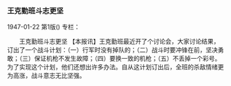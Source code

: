 ### 王克勤班斗志更坚

1947-01-22
第1版()
专栏：

　　王克勤班斗志更坚
    【本报讯】王克勤班最近开了个讨论会，大家讨论结果，订出了一个战斗计划：（一）行军时没有掉队的；（二）战斗时要冲锋在前，坚决勇敢；（三）保证机枪不发生故障；（四）要换一致的机枪；（五）不丢掉一个彩号。为了实现这个计划，他们还想出许多办法。自从这计划订出后，全班的杀敌情绪更为高涨，战斗意志无比坚强。
